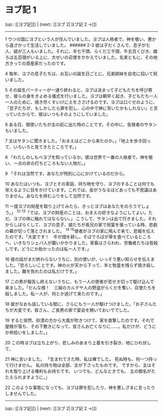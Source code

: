 # ヨブ記 1

(up:: [[ヨブ記]]) | (next:: [[ヨブ 2|ヨブ記 2 →]])

***


1 ウツの国にヨブという人が住んでいました。ヨブは人格者で、神を敬い、悪から遠ざかって生活していました。 ###### 2-3 彼は子だくさんで、息子が七人、娘が三人もいました。それに、羊七千頭、らくだ三千頭、牛五百くびき、雌ろば五百頭がいる上に、大ぜいの召使をかかえていました。名実ともに、その地方きっての資産家だったのです。 

4 毎年、ヨブの息子たちは、お互いの誕生日ごとに、兄弟姉妹を自宅に招いて祝いました。 

5 その誕生パーティーが一通り終わると、ヨブは決まって子どもたちを呼び寄せ、彼らの身をきよめる儀式を行いました。ヨブは朝早く起き、子どもたち一人一人のために、焼き尽くすいけにえをささげるのです。ヨブは口ぐせのように、「息子たちが、もしかしたら罪を犯し、心の中で神に背いたかもしれない」と言っていたからで、彼はいつもそのようにしていました。 

6 ある日、御使いたちが主の前に出た時のことです。その中に、告発者のサタンもいました。 

7 主はサタンに聞きました。「おまえはどこから来たのか。」「地上を歩き回って、いろいろと見てきたところです。」 

8 「わたしのしもべヨブを知っているか。彼は世界で一番の人格者で、神を敬い、一点の非の打ちどころもない人物だ。」 

9 「それは当然です。あなたが特別に心にかけているのだから。 

10 あなたはいつも、ヨブとその家庭、持ち物を守り、ヨブのすることは何でも栄えるように目をかけています。これでは、金がうなるほどあっても不思議はありません。あなたを拝むふりをして当然です。 

11 一度ヨブの財産を取り上げてみたら、きっとヨブはあなたをのろうでしょう。」 <sup class="versenum">12-13</sup>「では、ヨブの財産のことは、おまえの好きなようにしてよい。ただ、ヨブの体に触れてはならない。」 こうして、サタンは出て行きました。それからしばらくして、ヨブの息子、娘たちが長兄の家で祝宴を張っている時、悲劇の幕が切って落とされました。 <sup class="versenum">14-15</sup>使者がヨブの家に飛んで来て、悲報を伝えたのです。「大変です！　牛が畑を耕し、そばでろばが草を食べているところへ、いきなりシェバ人が襲いかかりました。家畜はさらわれ、労働者たちは皆殺しです。どうにか助かったのは私一人です。」 

16 彼の話がまだ終わらないうちに、別の使いが、いっそう悪い知らせを伝えました。「恐ろしいことです。神の火が天から下って、羊と牧童を残らず焼き殺しました。難を免れたのは私だけです。」 

17 この男が報告し終えないうちに、もう一人の使者が息せき切って駆け込んで来ました。「だんな様！　三組のカルデヤ人の野盗がらくだを奪い、召使たちを殺しました。私一人が、何とか逃げて来たのです。」 

18 彼がなおも話している間に、さらにもう一人が駆けつけました。「お子さんたちが大変です。皆さん、ご長男の家で宴会を開いておいででした。 

19 すると突然、砂漠の方から大風が吹きつけて、家を直撃したのです。それで屋根が落ち、その下敷きになって、皆さんお亡くなりに……。私だけが、どうにか命拾いをしました。」 

20 この時ヨブは立ち上がり、悲しみのあまり上着を引き裂き、地にひれ伏して、 

21 神に言いました。 「生まれてきた時、私は裸でした。 死ぬ時も、何一つ持って行けません。 私の持ち物は全部、主が下さったものです。 ですから、主はそれを取り上げる権利もお持ちです。 いつでも、どんなときでも、 主の御名がたたえられますように。」 

22 このような事態になっても、ヨブは罪を犯したり、神を悪しざまに言ったりしませんでした。

***

(up:: [[ヨブ記]]) | (next:: [[ヨブ 2|ヨブ記 2 →]])
